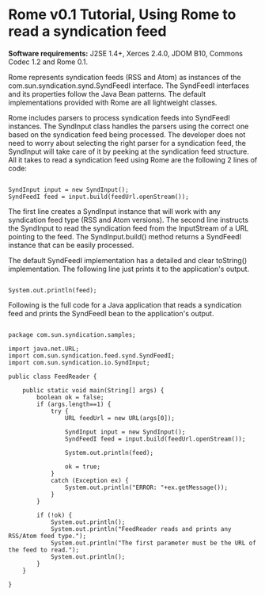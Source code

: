 # Rome v0.1 Tutorial, Using Rome to read a syndication feed


**Software requirements:** J2SE 1.4\+, Xerces 2.4.0, JDOM B10, Commons Codec 1.2 and Rome 0.1.



Rome represents syndication feeds (RSS and Atom) as instances of the com.sun.syndication.synd.SyndFeedI interface. The SyndFeedI interfaces and its properties follow the Java Bean patterns. The default implementations provided with Rome are all lightweight classes.



Rome includes parsers to process syndication feeds into SyndFeedI instances. The SyndInput class handles the parsers using the correct one based on the syndication feed being processed. The developer does not need to worry about selecting the right parser for a syndication feed, the SyndInput will take care of it by peeking at the syndication feed structure. All it takes to read a syndication feed using Rome are the following 2 lines of code:



```

SyndInput input = new SyndInput();
SyndFeedI feed = input.build(feedUrl.openStream());

```


The first line creates a SyndInput instance that will work with any syndication feed type (RSS and Atom versions). The second line instructs the SyndInput to read the syndication feed from the InputStream of a URL pointing to the feed. The SyndInput.build() method returns a SyndFeedI instance that can be easily processed.



The default SyndFeedI implementation has a detailed and clear toString() implementation. The following line just prints it to the application's output.



```

System.out.println(feed);

```


Following is the full code for a Java application that reads a syndication feed and prints the SyndFeedI bean to the application's output.



```

package com.sun.syndication.samples;

import java.net.URL;
import com.sun.syndication.feed.synd.SyndFeedI;
import com.sun.syndication.io.SyndInput;

public class FeedReader {

    public static void main(String[] args) {
        boolean ok = false;
        if (args.length==1) {
            try {
                URL feedUrl = new URL(args[0]);

                SyndInput input = new SyndInput();
                SyndFeedI feed = input.build(feedUrl.openStream());

                System.out.println(feed);

                ok = true;
            }
            catch (Exception ex) {
                System.out.println("ERROR: "+ex.getMessage());
            }
        }

        if (!ok) {
            System.out.println();
            System.out.println("FeedReader reads and prints any RSS/Atom feed type.");
            System.out.println("The first parameter must be the URL of the feed to read.");
            System.out.println();
        }
    }

}

```
